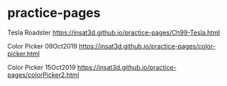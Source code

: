 # practice-pages

Tesla Roadster 
https://insat3d.github.io/practice-pages/Ch99-Tesla.html

Color Picker 09Oct2019
https://insat3d.github.io/practice-pages/color-picker.html

Color Picker 15Oct2019
https://insat3d.github.io/practice-pages/colorPicker2.html

